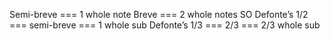 Semi-breve === 1 whole note
Breve === 2 whole notes
SO
Defonte’s 1/2 === semi-breve === 1 whole sub
Defonte’s 1/3 === 2/3 === 2/3 whole sub
